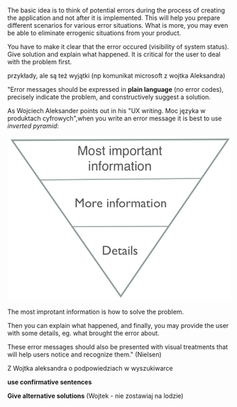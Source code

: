 The basic idea is to think of potential errors during the process of creating the application and not after it is implemented. This will help you prepare different scenarios for various error situations. What is more, you may even be able to eliminate errogenic situations from your product.

You have to make it clear that the error occured (visibility of system status). 
Give solution and explain what happened. It is critical for the user to deal with the problem first. 

przykłady, ale są też wyjątki (np komunikat microsoft z wojtka Aleksandra)

"Error messages should be expressed in **plain language** (no error codes), precisely indicate the problem, and constructively suggest a solution.

As Wojciech Aleksander points out in his "UX writing. Moc języka w produktach cyfrowych",when you write an error message it is best to use *inverted pyramid*:

![pyramid](The-inverted-pyramid.png)

The most improtant information is how to solve the problem.

Then you can explain what happened, and finally, you may provide the user with some details, eg. what brought the error about.

These error messages should also be presented with visual treatments that will help users notice and recognize them." (Nielsen)

Z Wojtka aleksandra o podpowiedziach w wyszukiwarce

**use confirmative sentences**

**Give alternative solutions** (Wojtek - nie zostawiaj na lodzie)